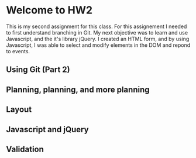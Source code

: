# Welcome to HW2

This is my second assignment for this class. For this assignement I needed to first understand branching in Git. My next objective was to learn and use Javascript, and the it's library jQuery. I created an HTML form, and by using Javascript, I was able to select and modify elements in the DOM and repond to events.

## Using Git (Part 2)

## Planning, planning, and more planning

## Layout

## Javascript and jQuery

## Validation 